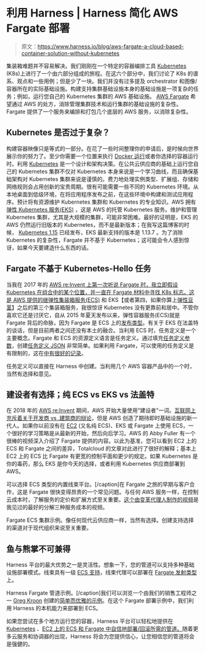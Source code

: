 # 利用 Harness | Harness 简化 AWS Fargate 部署

> 原文：<https://www.harness.io/blog/aws-fargate-a-cloud-based-container-solution-without-kubernetes>

集装箱难题并不容易解决。我们刚刚在一个特定的容器编排工具 [Kubernetes](https://kubernetes.io/) (K8s)上进行了一个由六部分组成的旅程。在这六个部分中，我们讨论了 K8s 的谱系、观点和一些用例；但是少了一块。我们并没有过多提及 orchestrator 和图像/容器所在的实际基础设施。构建支持集群基础设施本身的基础设施是一项复杂的任务；例如，运行您自己的 Kubernetes 集群的 AWS 基础设施。 [AWS Fargate](https://aws.amazon.com/fargate/) 希望通过 AWS 的处方，消除管理集群技术和运行集群的基础设施的复杂性。Fargate 提供了一个服务来编排和打包几个底层的 AWS 服务，以消除复杂性。

## Kubernetes 是否过于复杂？

构建容器映像只是等式的一部分。在花了一些时间整理你的申请后，是时候向世界展示你的努力了。至少你需要一个位置来执行 [Docker 运行](https://docs.docker.com/engine/reference/run/)或者你选择的容器运行时。利用 [Kubernetes](https://kubernetes.io) 是一个设计和架构决策。在公共云供应商的基础上运行您自己的 Kubernetes 集群不仅对 Kubernetes 本身来说是一个学习曲线，而且确保基础架构对 Kubernetes 集群来说是谨慎的。费力地处理实例类型、扩展组、存储和网络规则会占用创新的宝贵周期。很有可能需要一些不同的 Kubernetes 环境。从本地桌面到低级环境，在将应用程序发布之前，在这些环境中构建和测试应用程序。预计将有资源维护 Kubernetes 集群和 Kubernetes 的专业知识。AWS 拥有[弹性 Kubernetes 服务(EKS)](https://aws.amazon.com/eks/) ，这是 AWS 的托管 Kubernetes 服务。维护和管理 Kubernetes 集群，尤其是大规模的集群，可能非常困难。最好的证明是，EKS 的 AWS 仍然运行旧版本的 Kubernetes，而不是最新版本；在我写这篇博客的时候， [Kubernetes 1.15](https://kubernetes.io/blog/2019/06/19/kubernetes-1-15-release-announcement/) 已经发布，EKS 最新支持的版本是 1.13.7 。为了消除 Kubernetes 的复杂性，Fargate 并不基于 Kubernetes；这可能会令人感到惊讶，如果今天要建造什么东西的话。

## Fargate 不基于 Kubernetes-Hello 任务

当我在 2017 年的 [AWS re:Invent 上第一次听说 Fargate 时，我立即假设 Kubernetes 在组合中的某个位置，并一直在 Fargate 材料中寻找 K8s 标志。这是 AWS 提供的继](https://aws.amazon.com/blogs/aws/aws-fargate/)[弹性集装箱服务(ECS)](https://aws.amazon.com/ecs/) 和 EKS【或者第四，如果你算上[弹性豆茎](https://aws.amazon.com/elasticbeanstalk/)】之后的第三个集装箱服务，我很惊讶 Kubernetes 没有更靠前和居中。不管你喜欢它还是讨厌它，自从 2015 年夏天发布以来，弹性容器服务(ECS)就是 Fargate 背后的命脉，因为 Fargate 是 ECS 上的[发布类型](https://docs.aws.amazon.com/AmazonECS/latest/developerguide/launch_types.html)。有关于 EKS 在法盖特的谈话，但是目前两者之间还没有本土的融合。当利用 ECS 时，任务定义是一个主要概念。Fargate 和 ECS 的资源定义语言是任务定义。通过填充[任务定义参数](https://docs.aws.amazon.com/AmazonECS/latest/developerguide/task_definition_parameters.html)，创建[任务定义 JSON](https://docs.aws.amazon.com/AmazonECS/latest/developerguide/create-task-definition.html) 非常简单。如果利用 Fargate，可以使用的任务定义是有限制的，这在[中有很好的记录](https://docs.aws.amazon.com/AmazonECS/latest/developerguide/AWS_Fargate.html)。

任务定义可以直接在 Harness 中创建。当利用几个 AWS 容器产品中的一个时，当然有选择和意见。

## 建设者有选择；纯 ECS vs EKS vs 法盖特

在 2018 年的 [AWS re:Invent](https://reinvent.awsevents.com/) 期间，AWS 开始大量使用“建设者”一词。[互联网上充斥着关于开发商 vs .建筑商的辩论](https://www.zdnet.com/article/aws-says-so-long-developers-and-hello-builders/)，但是 AWS 创造了期待即时基础设施的新一代人。如果你以前没有在 [EC2](https://aws.amazon.com/ec2/) (又名纯 ECS)、EKS 或 Fargate 上使用 ECS，一个很好的学习策略是从最新的开始，然后向后学习。AWS 的 Abby Fuller 有一个很棒的视频深入介绍了 Fargate 提供的内容。以此为基准，您可以看到 EC2 上的 ECS 和 Fargate 之间的差异，Totalcloud 的文章对此进行了很好的解释；基本上 EC2 上的 ECS 比 Fargate 有更宽的控制平面和更少的规定。如果 Kubernetes 是你的毒药，那么 EKS 是你今天的选择，或者利用 Kubernetes 供应商部署到 AWS。

可以选择 ECS 类型的内置线束平台。[/caption]在 Fargate 之旅的早期与客户合作，这是 Fargate 很快变得昂贵的一个常见问题。与任何 AWS 服务一样，在控制云成本时，了解服务的定价和扩展方式至关重要。[这个由变革代理人制作的视频](https://www.youtube.com/watch?v=HoXEyXIf6_U)是我见过的最好的分解三种服务成本的视频。

Fargate ECS 集群示例。像任何现代云供应商一样，当然有选择。创建支持选择的渠道对于现代组织来说至关重要。

## 鱼与熊掌不可兼得

Harness 平台的最大优势之一是灵活性。想象一下，您的管道可以支持多种基础设施部署模式。线束具有一级 [ECS 支持](https://docs.harness.io/article/08whoizbps-ecs-deployments-overview)，线束代理可以部署在 [Fargate 发射类型](https://docs.harness.io/article/wrm6hpyrjl-harness-ecs-delegate#fargate_specs_and_delegates)上。

Harness Fargate 管道示例。[/caption]我们可以浏览一个由我们的销售工程师之一 [Greg Kroon](https://www.linkedin.com/in/gregory-kroon-0a92022/) 创建的[简单而优雅的示例](https://www.linkedin.com/posts/gregory-kroon-0a92022_harness-ecs-aws-activity-6563943618892140544-1ngq)。在这个 Fargate 部署示例中，我们利用 Harness 的本机能力来部署到 ECS。

如果您尝试在多个地方运行您的容器，Harness 平台可以轻松地提供在 [Kubernetes](https://docs.harness.io/article/wkvsglxmzy-kubernetes-canary-workflows) 、[EC2 上的 ECS 和 Fargate 中自信地部署/回滚所需的管道。](https://docs.harness.io/article/7qtpb12dv1-ecs-blue-green-workflows)随着更多云服务和协调器的出现，Harness 将会为您提供信心，让您相信您的管道将会是强健的。